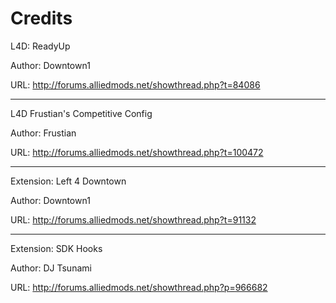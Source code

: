 # Credits #

L4D: 	ReadyUp

Author: Downtown1

URL:	http://forums.alliedmods.net/showthread.php?t=84086

---

L4D     Frustian's Competitive Config

Author: Frustian

URL:	http://forums.alliedmods.net/showthread.php?t=100472

---

Extension: Left 4 Downtown

Author: Downtown1

URL:	http://forums.alliedmods.net/showthread.php?t=91132

---

Extension: SDK Hooks

Author: DJ Tsunami

URL: 	http://forums.alliedmods.net/showthread.php?p=966682